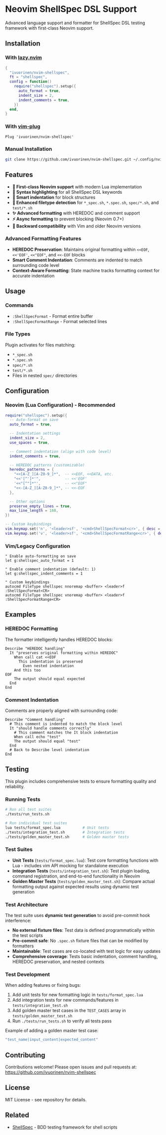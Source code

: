 # Neovim ShellSpec DSL Support

Advanced language support and formatter for ShellSpec DSL testing framework with first-class Neovim support.

## Installation

### With [lazy.nvim](https://github.com/folke/lazy.nvim)

```lua
{
  "ivuorinen/nvim-shellspec",
  ft = "shellspec",
  config = function()
    require("shellspec").setup({
      auto_format = true,
      indent_size = 2,
      indent_comments = true,
    })
  end,
}
```

### With [vim-plug](https://github.com/junegunn/vim-plug)

```vim
Plug 'ivuorinen/nvim-shellspec'
```

### Manual Installation

```bash
git clone https://github.com/ivuorinen/nvim-shellspec.git ~/.config/nvim/pack/plugins/start/nvim-shellspec
```

## Features

- **🚀 First-class Neovim support** with modern Lua implementation
- **🎨 Syntax highlighting** for all ShellSpec DSL keywords
- **📐 Smart indentation** for block structures
- **📄 Enhanced filetype detection** for `*_spec.sh`, `*.spec.sh`, `spec/*.sh`, and `test/*.sh`
- **✨ Advanced formatting** with HEREDOC and comment support
- **⚡ Async formatting** to prevent blocking (Neovim 0.7+)
- **🔄 Backward compatibility** with Vim and older Neovim versions

### Advanced Formatting Features

- **HEREDOC Preservation**: Maintains original formatting within `<<EOF`, `<<'EOF'`, `<<"EOF"`, and `<<-EOF` blocks
- **Smart Comment Indentation**: Comments are indented to match surrounding code level
- **Context-Aware Formatting**: State machine tracks formatting context for accurate indentation

## Usage

### Commands

- `:ShellSpecFormat` - Format entire buffer
- `:ShellSpecFormatRange` - Format selected lines

### File Types

Plugin activates for files matching:

- `*_spec.sh`
- `*.spec.sh`
- `spec/*.sh`
- `test/*.sh`
- Files in nested `spec/` directories

## Configuration

### Neovim (Lua Configuration) - Recommended

```lua
require("shellspec").setup({
  -- Auto-format on save
  auto_format = true,

  -- Indentation settings
  indent_size = 2,
  use_spaces = true,

  -- Comment indentation (align with code level)
  indent_comments = true,

  -- HEREDOC patterns (customizable)
  heredoc_patterns = {
    "<<[A-Z_][A-Z0-9_]*",  -- <<EOF, <<DATA, etc.
    "<<'[^']*'",           -- <<'EOF'
    '<<"[^"]*"',           -- <<"EOF"  
    "<<-[A-Z_][A-Z0-9_]*", -- <<-EOF
  },

  -- Other options
  preserve_empty_lines = true,
  max_line_length = 160,
})

-- Custom keybindings
vim.keymap.set('n', '<leader>sf', '<cmd>ShellSpecFormat<cr>', { desc = 'Format ShellSpec buffer' })
vim.keymap.set('v', '<leader>sf', '<cmd>ShellSpecFormatRange<cr>', { desc = 'Format ShellSpec selection' })
```

### Vim/Legacy Configuration

```vim
" Enable auto-formatting on save
let g:shellspec_auto_format = 1

" Enable comment indentation (default: 1)
let g:shellspec_indent_comments = 1

" Custom keybindings
autocmd FileType shellspec nnoremap <buffer> <leader>f :ShellSpecFormat<CR>
autocmd FileType shellspec vnoremap <buffer> <leader>f :ShellSpecFormatRange<CR>
```

## Examples

### HEREDOC Formatting

The formatter intelligently handles HEREDOC blocks:

```shellspec
Describe "HEREDOC handling"
  It "preserves original formatting within HEREDOC"
    When call cat <<EOF
      This indentation is preserved
        Even nested indentation
    And this too
EOF
    The output should equal expected
  End
End
```

### Comment Indentation

Comments are properly aligned with surrounding code:

```shellspec
Describe "Comment handling"
  # This comment is indented to match the block level
  It "should handle comments correctly"
    # This comment matches the It block indentation
    When call echo "test"
    The output should equal "test"
  End
  # Back to Describe level indentation
End
```

## Testing

This plugin includes comprehensive tests to ensure formatting quality and reliability.

### Running Tests

```bash
# Run all test suites
./tests/run_tests.sh

# Run individual test suites
lua tests/format_spec.lua          # Unit tests
./tests/integration_test.sh        # Integration tests  
./tests/golden_master_test.sh      # Golden master tests
```

### Test Suites

- **Unit Tests** (`tests/format_spec.lua`): Test core formatting functions with Lua - includes vim API mocking for standalone execution
- **Integration Tests** (`tests/integration_test.sh`): Test plugin loading, command registration, and end-to-end functionality in Neovim
- **Golden Master Tests** (`tests/golden_master_test.sh`): Compare actual formatting output against expected results using dynamic test generation

### Test Architecture

The test suite uses **dynamic test generation** to avoid pre-commit hook interference:

- **No external fixture files**: Test data is defined programmatically within the test scripts
- **Pre-commit safe**: No `.spec.sh` fixture files that can be modified by formatters
- **Maintainable**: Test cases are co-located with test logic for easy updates
- **Comprehensive coverage**: Tests basic indentation, comment handling, HEREDOC preservation, and nested contexts

### Test Development

When adding features or fixing bugs:

1. Add unit tests for new formatting logic in `tests/format_spec.lua`
2. Add integration tests for new commands/features in `tests/integration_test.sh`
3. Add golden master test cases in the `TEST_CASES` array in `tests/golden_master_test.sh`
4. Run `./tests/run_tests.sh` to verify all tests pass

Example of adding a golden master test case:

```bash
"test_name|input_content|expected_content"
```

## Contributing

Contributions welcome! Please open issues and pull requests at:
<https://github.com/ivuorinen/nvim-shellspec>

## License

MIT License - see repository for details.

## Related

- [ShellSpec](https://github.com/shellspec/shellspec) - BDD testing framework for shell scripts
